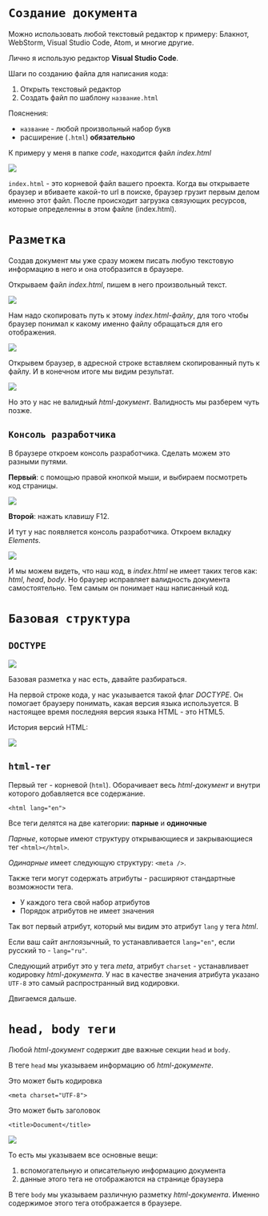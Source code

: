 # `Создание документа`

Можно использовать любой текстовый редактор к примеру: Блакнот, WebStorm, Visual Studio Code, Atom, и многие другие.

Лично я использую редактор **Visual Studio Code**.

Шаги по созданию файла для написания кода:
1. Открыть текстовый редактор
2. Создать файл по шаблону `название.html`

Пояснения: 
- `название` - любой произвольный набор букв
- расширение (`.html`) **обязательно**

К примеру у меня в папке *code*, находится файл *index.html*

![](images/1.png)

`index.html` - это корневой файл вашего проекта. Когда вы открываете браузер и вбиваете какой-то url в поиске, браузер грузит первым делом именно этот файл. После происходит загрузка связующих ресурсов, которые определенны в этом файле (index.html).

# `Разметка`

Создав документ мы уже сразу можем писать любую текстовую информацию в него и она отобразится в браузере.

Открываем файл *index.html*, пишем в него произвольный текст.

![](images/2.png)

Нам надо скопировать путь к этому *index.html-файлу*, для того чтобы браузер понимал к какому именно файлу обращаться для его отображения.

![](images/4.png)

Oткрывем браузер, в адресной строке вставляем скопированный путь к файлу. И в конечном итоге мы видим результат.

![](images/3.png)

Но это у нас не валидный *html-документ*. Валидность мы разберем чуть позже.

## `Консоль разработчика`

В браузере откроем консоль разработчика. Сделать можем это разными путями.

**Первый**: с помощью правой кнопкой мыши, и выбираем посмотреть код страницы.

![](images/5.png)

**Второй**: нажать клавишу F12.

И тут у нас появляется консоль разработчика. Откроем вкладку *Elements*.

![](images/6.png)

И мы можем видеть, что наш код, в *index.html* не имеет таких тегов как: *html*, *head*, *body*. Но браузер исправляет валидность документа самостоятельно. Тем самым он понимает наш написанный код.

# `Базовая структура`

## `DOCTYPE`

![](images/7.png)

Базовая разметка у нас есть, давайте разбираться.

На первой строке кода, у нас указывается такой флаг *DOCTYPE*. Он помогает браузеру понимать, какая версия языка используется. В настоящее время последняя версия языка HTML - это HTML5.

История версий HTML:

![](images/8.png)

## `html-тег`

Первый тег - корневой (`html`). Оборачивает весь *html-документ* и внутри которого добавляется все содержание.

    <html lang="en">

Все теги делятся на две категории: **парные** и **одиночные**

*Парные*, которые имеют структуру открывающиеся и закрывающиеся тег `<html></html>`.

*Одинарные* имеет следующую структуру: `<meta />`.

Также теги могут содержать атрибуты - расширяют стандартные возможности тега.

- У каждого тега свой набор атрибутов
- Порядок атрибутов не имеет значения

Так вот первый атрибут, который мы видим это атрибут `lang` у тега *html*.

Если ваш сайт англоязычный, то устанавливается `lang="en"`, если русский то - `lang="ru"`.

Следующий атрибут это у тега *meta*, атрибут `charset` - устанавливает кодировку *html-документа*. У нас в качестве значения атрибута указано `UTF-8` это самый распространный вид кодировки.

Двигаемся дальше.

# `head, body теги`

Любой *html-документ* содержит две важные секции `head` и `body`.

В теге `head` мы указываем информацию об *html-документе*.

Это может быть кодировка

    <meta charset="UTF-8">

Это может быть заголовок

    <title>Document</title>

![](images/9.png)

То есть мы указываем все основные вещи:
1) вспомогательную и описательную информацию документа
2) данные этого тега не отображаются на странице браузера 

В теге `body` мы указываем различную разметку *html-документа*. Именно содержимое этого тега отображается в браузере.